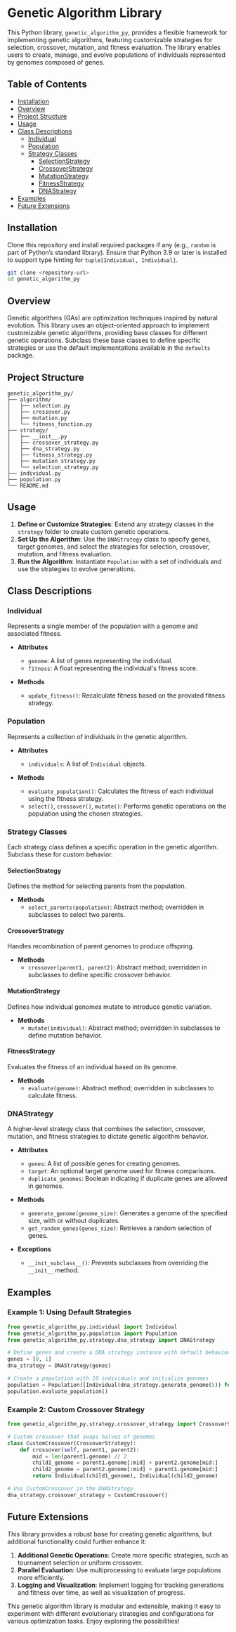 
# Genetic Algorithm Library

This Python library, `genetic_algorithm_py`, provides a flexible framework for implementing genetic algorithms, featuring customizable strategies for selection, crossover, mutation, and fitness evaluation. The library enables users to create, manage, and evolve populations of individuals represented by genomes composed of genes.

## Table of Contents
- [Installation](#installation)
- [Overview](#overview)
- [Project Structure](#project-structure)
- [Usage](#usage)
- [Class Descriptions](#class-descriptions)
  - [Individual](#individual)
  - [Population](#population)
  - [Strategy Classes](#strategy-classes)
    - [SelectionStrategy](#selectionstrategy)
    - [CrossoverStrategy](#crossoverstrategy)
    - [MutationStrategy](#mutationstrategy)
    - [FitnessStrategy](#fitnessstrategy)
    - [DNAStrategy](#dnastrategy)
- [Examples](#examples)
- [Future Extensions](#future-extensions)

## Installation

Clone this repository and install required packages if any (e.g., `random` is part of Python’s standard library). Ensure that Python 3.9 or later is installed to support type hinting for `tuple[Individual, Individual]`.

```bash
git clone <repository-url>
cd genetic_algorithm_py
```

## Overview

Genetic algorithms (GAs) are optimization techniques inspired by natural evolution. This library uses an object-oriented approach to implement customizable genetic algorithms, providing base classes for different genetic operations. Subclass these base classes to define specific strategies or use the default implementations available in the `defaults` package.

## Project Structure

```plaintext
genetic_algorithm_py/
├── algorithm/
│   ├── selection.py
│   ├── crossover.py
│   ├── mutation.py
│   └── fitness_function.py
├── strategy/
│   ├── __init__.py
│   ├── crossover_strategy.py
│   ├── dna_strategy.py
│   ├── fitness_strategy.py
│   ├── mutation_strategy.py
│   └── selection_strategy.py
├── individual.py
├── population.py
└── README.md
```

## Usage

1. **Define or Customize Strategies**: Extend any strategy classes in the `strategy` folder to create custom genetic operations.
2. **Set Up the Algorithm**: Use the `DNAStrategy` class to specify genes, target genomes, and select the strategies for selection, crossover, mutation, and fitness evaluation.
3. **Run the Algorithm**: Instantiate `Population` with a set of individuals and use the strategies to evolve generations.

## Class Descriptions

### Individual
Represents a single member of the population with a genome and associated fitness.

- **Attributes**
  - `genome`: A list of genes representing the individual.
  - `fitness`: A float representing the individual's fitness score.
  
- **Methods**
  - `update_fitness()`: Recalculate fitness based on the provided fitness strategy.

### Population
Represents a collection of individuals in the genetic algorithm.

- **Attributes**
  - `individuals`: A list of `Individual` objects.

- **Methods**
  - `evaluate_population()`: Calculates the fitness of each individual using the fitness strategy.
  - `select()`, `crossover()`, `mutate()`: Performs genetic operations on the population using the chosen strategies.

### Strategy Classes

Each strategy class defines a specific operation in the genetic algorithm. Subclass these for custom behavior.

#### SelectionStrategy
Defines the method for selecting parents from the population.

- **Methods**
  - `select_parents(population)`: Abstract method; overridden in subclasses to select two parents.

#### CrossoverStrategy
Handles recombination of parent genomes to produce offspring.

- **Methods**
  - `crossover(parent1, parent2)`: Abstract method; overridden in subclasses to define specific crossover behavior.

#### MutationStrategy
Defines how individual genomes mutate to introduce genetic variation.

- **Methods**
  - `mutate(individual)`: Abstract method; overridden in subclasses to define mutation behavior.

#### FitnessStrategy
Evaluates the fitness of an individual based on its genome.

- **Methods**
  - `evaluate(genome)`: Abstract method; overridden in subclasses to calculate fitness.

### DNAStrategy
A higher-level strategy class that combines the selection, crossover, mutation, and fitness strategies to dictate genetic algorithm behavior.

- **Attributes**
  - `genes`: A list of possible genes for creating genomes.
  - `target`: An optional target genome used for fitness comparisons.
  - `duplicate_genomes`: Boolean indicating if duplicate genes are allowed in genomes.
  
- **Methods**
  - `generate_genome(genome_size)`: Generates a genome of the specified size, with or without duplicates.
  - `get_random_genes(genes_size)`: Retrieves a random selection of genes.
  
- **Exceptions**
  - `__init_subclass__()`: Prevents subclasses from overriding the `__init__` method.

## Examples

### Example 1: Using Default Strategies

```python
from genetic_algorithm_py.individual import Individual
from genetic_algorithm_py.population import Population
from genetic_algorithm_py.strategy.dna_strategy import DNAStrategy

# Define genes and create a DNA strategy instance with default behaviors
genes = [0, 1]
dna_strategy = DNAStrategy(genes)

# Create a population with 10 individuals and initialize genomes
population = Population([Individual(dna_strategy.generate_genome(5)) for _ in range(10)])
population.evaluate_population()
```

### Example 2: Custom Crossover Strategy

```python
from genetic_algorithm_py.strategy.crossover_strategy import CrossoverStrategy

# Custom crossover that swaps halves of genomes
class CustomCrossover(CrossoverStrategy):
    def crossover(self, parent1, parent2):
        mid = len(parent1.genome) // 2
        child1_genome = parent1.genome[:mid] + parent2.genome[mid:]
        child2_genome = parent2.genome[:mid] + parent1.genome[mid:]
        return Individual(child1_genome), Individual(child2_genome)

# Use CustomCrossover in the DNAStrategy
dna_strategy.crossover_strategy = CustomCrossover()
```

## Future Extensions

This library provides a robust base for creating genetic algorithms, but additional functionality could further enhance it:

1. **Additional Genetic Operations**: Create more specific strategies, such as tournament selection or uniform crossover.
2. **Parallel Evaluation**: Use multiprocessing to evaluate large populations more efficiently.
3. **Logging and Visualization**: Implement logging for tracking generations and fitness over time, as well as visualization of progress.

This genetic algorithm library is modular and extensible, making it easy to experiment with different evolutionary strategies and configurations for various optimization tasks. Enjoy exploring the possibilities!
